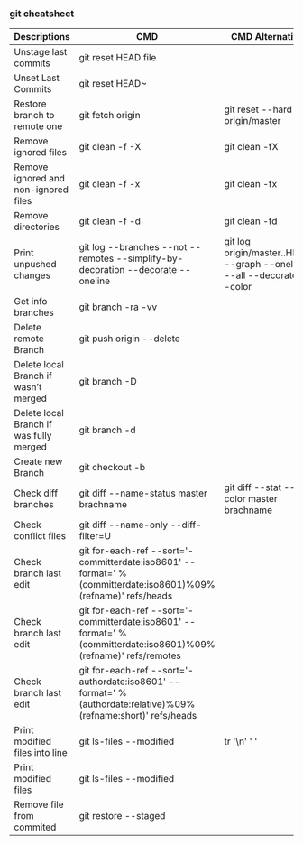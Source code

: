 
### git cheatsheet

Descriptions|		CMD		|		CMD Alternative
--------|---------|-----------------
Unstage last commits |	git reset HEAD file|	
Unset Last Commits	| git reset HEAD~ |	
Restore branch to remote one |	git fetch origin	| git reset --hard origin/master
Remove ignored files |	git clean -f -X | git clean -fX	
Remove ignored and non-ignored files	|git clean -f -x | git clean -fx	
Remove directories	| git clean -f -d | git clean -fd	
Print unpushed changes |	git log --branches --not --remotes --simplify-by-decoration --decorate --oneline |	git log origin/master..HEAD --graph --oneline --all --decorate --color
Get info branches |	 git branch -ra -vv	 |
Delete remote Branch|	git push origin --delete <branchName>	 |
Delete local Branch if wasn’t merged |	git branch -D <branchName>	 |
Delete local Branch if was fully merged	| git branch -d <branchName>	 |
Create new Branch |	git checkout -b <branchName>	
Check diff branches	| git diff --name-status master brachname |	git diff --stat --color master brachname
Check conflict files |	git diff --name-only --diff-filter=U	
Check branch last edit | git for-each-ref --sort='-committerdate:iso8601' --format=' %(committerdate:iso8601)%09%(refname)' refs/heads
Check branch last edit | git for-each-ref --sort='-committerdate:iso8601' --format=' %(committerdate:iso8601)%09%(refname)' refs/remotes
Check branch last edit | git for-each-ref --sort='-authordate:iso8601' --format=' %(authordate:relative)%09%(refname:short)' refs/heads
Print modified files into line | git ls-files --modified |  tr '\n' ' '
Print modified files  | git ls-files --modified
Remove file from commited | git restore --staged <file>